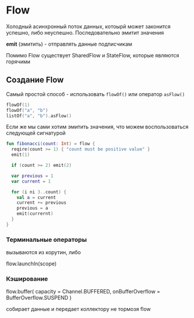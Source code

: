 # Flow 

Холодный асинхронный поток данных, котоырй может законится успешно, либо неуспешно. Последовательно эмитит значения

**emit** (эмитить) - отправлять данные подписчикам

Помимо Flow существует SharedFlow и StateFlow, которые являются горячими

## Создание Flow

Самый простой способ - использовать `flowOf()` или оператор `asFlow()`

```kotlin
flowOf(1)
flowOf("a", "b")
listOf("a", "b").asFlow()
```

Если же мы сами хотим эмитить значения, что можем воспользоваться следующей сигнатурой

```kotlin
fun fibonacci(count: Int) = flow {
  reqire(count >= 1) { "count must be positive value" }
  emit(1)

  if (count >= 2) emit(2)

  var previous = 1
  var current = 1

  for (i ni 3..count) {
    val a = current
    current += previous
    previous = a
    emit(currernt)
  }
}
```

### Терминальные операторы

вызываются из корутин, либо 

flow<T>.launchIn(scope)

### Кэширование 

flow.buffer(
  capacity = Channel.BUFFERED,
  onBufferOverflow = BufferOverflow.SUSPEND
)

собирает данные и передает коллектору не тормозя flow